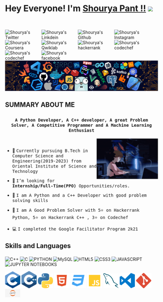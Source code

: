 # Hey Everyone! I'm [Shourya Pant !!](https://github.com/ShouryaPant) <img src="https://github.com/himanshusharma89/himanshusharma89/blob/master/Hi.gif" width="25px">

<br><br>
<a href="https://twitter.com/ShouryaPant">
  <img align="left" alt="Shourya's Twitter" width="120px" src="https://img.shields.io/badge/Twitter-1DA1F2?style=for-the-badge&logo=Twitter&logoColor=white" />
</a>
<a href="https://www.linkedin.com/in/shouryapant/">
  <img align="left" alt="Shourya's Linkdein" width="120px" src="https://img.shields.io/badge/Linkedin-0A66C2?style=for-the-badge&logo=Linkedin&logoColor=white" />
</a>
<a href="https://github.com/ShouryaPant">
  <img align="left" alt="Shourya's Github" width="120px" src="https://img.shields.io/badge/Github-181717?style=for-the-badge&logo=Github&logoColor=white" />
</a>
<a href="https://www.instagram.com/shouryapant/?hl=en">
  <img align="left" alt="Shourya's Instagram" width="120px" src="https://img.shields.io/badge/Instagram-E4405F?style=for-the-badge&logo=instagram&logoColor=white" />
</a>
<a href="https://www.coursera.org/user/18121547ce0d3f872fdbf359f5c31c1f">
  <img align="left" alt="Shourya's Coursera" width="120px" src="https://img.shields.io/badge/Coursera-0056D2?style=for-the-badge&logo=Coursera&logoColor=white" />
</a>
<br><br>
<a href="https://www.qwiklabs.com/public_profiles/ee26a2cf-790b-46cb-8e43-0a4f2cc54d31">
  <img align="left" alt="Shourya's Qwiklab" width="120px" src="https://img.shields.io/badge/Qwiklabs-F5CD0E?style=for-the-badge&logo=Qwiklabs&logoColor=black" />
</a>
<a href="https://www.hackerrank.com/ShouryaPant">
  <img align="left" alt="Shourya's hackerrank" width="120px" src="https://img.shields.io/badge/HackerRank-2EC866?style=for-the-badge&logo=HackerRank&logoColor=black" />
</a>
<a href="https://www.codechef.com/users/shouryapant">
  <img align="left" alt="Shourya's codechef" width="120px" src="https://img.shields.io/badge/Codechef-5B4638?style=for-the-badge&logo=CodeChef&logoColor=white" />
</a>
<a href="mailto:shouryapant2@gmail.com">
  <img align="left" alt="Shourya's codechef" width="120px" src="https://img.shields.io/badge/Gmail-EA4335?style=for-the-badge&logo=Gmail&logoColor=white" />
</a>
<a href="https://m.facebook.com/shourya.pant">
  <img align="left" alt="Shourya's facebook" width="120px" src="https://img.shields.io/badge/Facebook-1877F2?style=for-the-badge&logo=facebook&logoColor=white" />
</a>

<br><br>
![](https://github.com/ShouryaPant/ShouryaPant/blob/main/header_.png)

## SUMMARY ABOUT ME
## <p align="center"><h4 align="center"><samp> A Python Developer, A C++ developer, A great Problem Solver, A Competitive Programmer  and A Machine Learning Enthusiast</samp></h4></p>
<div>
<img align="right" src="https://github.com/ShouryaPant/ShouryaPant/blob/main/programming.gif" width="40%"/>
  <br>  
  
- 👷 <samp> Currently pursuing B.Tech in Computer Science and Engineering(2019-2023) from Oriental Institute of Science and Technology
  
- 💼 <samp>I’m looking for **Internship/Full-Time(PPO)** Opportunities/roles.
  
- 💬 <samp>I am A Python and a C++ Developer with good problem solving skills
  
- 🤔 <samp>I am A Good Problem Solver with 5⭐ on Hackerrank Python, 5⭐ on Hackerrank C++ , 3⭐ on Codechef
  
- 💻 <samp> I completed the Google Facilitator Program 2k21
  
</div>
  
## Skills and Languages
  
<h3><b><samp></samp></b></h3>
  
![C++](https://img.shields.io/badge/C%2B%2B-00599C?style=for-the-badge&logo=c%2B%2B&logoColor=white)
![C](https://img.shields.io/badge/C-00599C?style=for-the-badge&logo=c&logoColor=white)
![PYTHON](https://img.shields.io/badge/Python-FFD43B?style=for-the-badge&logo=python&logoColor=darkgreen)
![MySQL](https://img.shields.io/badge/MySQL-00000F?style=for-the-badge&logo=mysql&logoColor=white)
![HTML5](https://img.shields.io/badge/HTML5-E34F26?style=for-the-badge&logo=html5&logoColor=white)
![CSS3](https://img.shields.io/badge/CSS3-1572B6?style=for-the-badge&logo=css3&logoColor=white)
![JAVASCRIPT](https://img.shields.io/badge/JavaScript-323330?style=for-the-badge&logo=javascript&logoColor=F7DF1Ee)
![JUPYTER NOTEBOOKS](https://img.shields.io/badge/Jupyter-F37626.svg?&style=for-the-badge&logo=Jupyter&logoColor=white)
  
<span>
<img src="https://github.com/ShouryaPant/ShouryaPant/blob/main/images/c%20Programming.png" alt="drawing" width="50"/>
<img src="https://github.com/ShouryaPant/ShouryaPant/blob/main/images/c%2B%2B.svg" alt="drawing" width="50"/>
<img src="https://github.com/ShouryaPant/ShouryaPant/blob/main/images/python-5.svg" alt="drawing" width="50"/>
<img src="https://github.com/ShouryaPant/ShouryaPant/blob/main/images/html.svg" alt="drawing" width="50"/>
<img src="https://github.com/ShouryaPant/ShouryaPant/blob/main/images/css.svg" alt="drawing" width="50"/>
<img src="https://github.com/ShouryaPant/ShouryaPant/blob/main/images/javascript.svg" alt="drawing" width="50"/>
<img src="https://github.com/ShouryaPant/ShouryaPant/blob/main/images/mysql-6.svg" alt="drawing" width="50"/>
<img src="https://github.com/ShouryaPant/ShouryaPant/blob/main/images/visual-studio-code.svg" alt="drawing" width="50"/>
<img src="https://github.com/ShouryaPant/ShouryaPant/blob/main/images/git-icon.svg" alt="drawing" width="50"/>
<img src="https://github.com/ShouryaPant/ShouryaPant/blob/main/images/Jupyter-%20Notebooks.png" alt="drawing" width="50"/>
</span>
